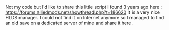 Not my code but I'd like to share this little script I found 3 years ago here : https://forums.alliedmods.net/showthread.php?t=186620
It is a very nice HLDS manager.
I could not find it on Internet anymore so I managed to find an old save on a dedicated server of mine and share it here.
